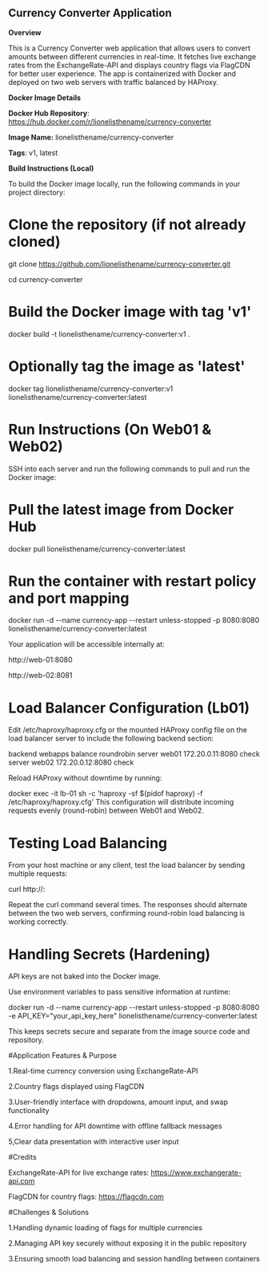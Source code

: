 ## Currency Converter Application

**Overview**

This is a Currency Converter web application that allows users to convert amounts between different currencies in real-time. It fetches live exchange rates from the ExchangeRate-API and displays country flags via FlagCDN for better user experience. The app is containerized with Docker and deployed on two web servers with traffic balanced by HAProxy.

**Docker Image Details**

**Docker Hub Repository**: https://hub.docker.com/r/lionelisthename/currency-converter

**Image Name:** lionelisthename/currency-converter

**Tags**: v1, latest

**Build Instructions (Local)**

To build the Docker image locally, run the following commands in your project directory:

# Clone the repository (if not already cloned)

git clone https://github.com/lionelisthename/currency-converter.git

cd currency-converter

# Build the Docker image with tag 'v1'

docker build -t lionelisthename/currency-converter:v1 .

# Optionally tag the image as 'latest'

docker tag lionelisthename/currency-converter:v1 lionelisthename/currency-converter:latest

# Run Instructions (On Web01 & Web02)

SSH into each server and run the following commands to pull and run the Docker image:


# Pull the latest image from Docker Hub

docker pull lionelisthename/currency-converter:latest


# Run the container with restart policy and port mapping

docker run -d --name currency-app --restart unless-stopped -p 8080:8080 lionelisthename/currency-converter:latest

Your application will be accessible internally at:

http://web-01:8080

http://web-02:8081

# Load Balancer Configuration (Lb01)

Edit /etc/haproxy/haproxy.cfg or the mounted HAProxy config file on the load balancer server to include the following backend section:

backend webapps
    balance roundrobin
    server web01 172.20.0.11:8080 check
    server web02 172.20.0.12:8080 check
    
Reload HAProxy without downtime by running:

docker exec -it lb-01 sh -c 'haproxy -sf $(pidof haproxy) -f /etc/haproxy/haproxy.cfg'
This configuration will distribute incoming requests evenly (round-robin) between Web01 and Web02.

# Testing Load Balancing

From your host machine or any client, test the load balancer by sending multiple requests:

curl http://<load-balancer-ip>:<port>

Repeat the curl command several times. The responses should alternate between the two web servers, confirming round-robin load balancing is working correctly.

# Handling Secrets (Hardening)

API keys are not baked into the Docker image.

Use environment variables to pass sensitive information at runtime:


docker run -d --name currency-app --restart unless-stopped -p 8080:8080 \
-e API_KEY="your_api_key_here" lionelisthename/currency-converter:latest

This keeps secrets secure and separate from the image source code and repository.

#Application Features & Purpose

1.Real-time currency conversion using ExchangeRate-API

2.Country flags displayed using FlagCDN

3.User-friendly interface with dropdowns, amount input, and swap functionality

4.Error handling for API downtime with offline fallback messages

5,Clear data presentation with interactive user input

#Credits

ExchangeRate-API for live exchange rates: https://www.exchangerate-api.com

FlagCDN for country flags: https://flagcdn.com

#Challenges & Solutions

1.Handling dynamic loading of flags for multiple currencies

2.Managing API key securely without exposing it in the public repository

3.Ensuring smooth load balancing and session handling between containers
